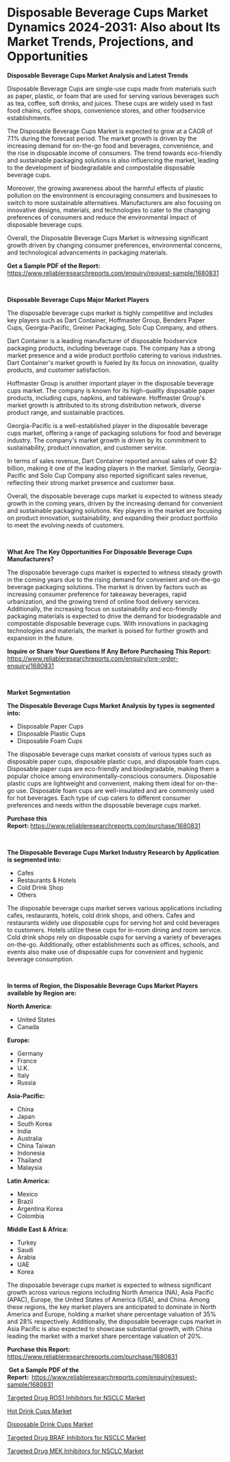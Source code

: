 <p><h1>Disposable Beverage Cups Market Dynamics 2024-2031: Also about Its Market Trends, Projections, and Opportunities</h1></p><p><strong>Disposable Beverage Cups Market Analysis and Latest Trends</strong></p>
<p><p>Disposable Beverage Cups are single-use cups made from materials such as paper, plastic, or foam that are used for serving various beverages such as tea, coffee, soft drinks, and juices. These cups are widely used in fast food chains, coffee shops, convenience stores, and other foodservice establishments.</p><p>The Disposable Beverage Cups Market is expected to grow at a CAGR of 7.1% during the forecast period. The market growth is driven by the increasing demand for on-the-go food and beverages, convenience, and the rise in disposable income of consumers. The trend towards eco-friendly and sustainable packaging solutions is also influencing the market, leading to the development of biodegradable and compostable disposable beverage cups.</p><p>Moreover, the growing awareness about the harmful effects of plastic pollution on the environment is encouraging consumers and businesses to switch to more sustainable alternatives. Manufacturers are also focusing on innovative designs, materials, and technologies to cater to the changing preferences of consumers and reduce the environmental impact of disposable beverage cups.</p><p>Overall, the Disposable Beverage Cups Market is witnessing significant growth driven by changing consumer preferences, environmental concerns, and technological advancements in packaging materials.</p></p>
<p><strong>Get a Sample PDF of the Report:&nbsp;</strong> <a href="https://www.reliableresearchreports.com/enquiry/request-sample/1680831">https://www.reliableresearchreports.com/enquiry/request-sample/1680831</a></p>
<p>&nbsp;</p>
<p><strong>Disposable Beverage Cups Major Market Players</strong></p>
<p><p>The disposable beverage cups market is highly competitive and includes key players such as Dart Container, Hoffmaster Group, Benders Paper Cups, Georgia-Pacific, Greiner Packaging, Solo Cup Company, and others.</p><p>Dart Container is a leading manufacturer of disposable foodservice packaging products, including beverage cups. The company has a strong market presence and a wide product portfolio catering to various industries. Dart Container's market growth is fueled by its focus on innovation, quality products, and customer satisfaction.</p><p>Hoffmaster Group is another important player in the disposable beverage cups market. The company is known for its high-quality disposable paper products, including cups, napkins, and tableware. Hoffmaster Group's market growth is attributed to its strong distribution network, diverse product range, and sustainable practices.</p><p>Georgia-Pacific is a well-established player in the disposable beverage cups market, offering a range of packaging solutions for food and beverage industry. The company's market growth is driven by its commitment to sustainability, product innovation, and customer service.</p><p>In terms of sales revenue, Dart Container reported annual sales of over $2 billion, making it one of the leading players in the market. Similarly, Georgia-Pacific and Solo Cup Company also reported significant sales revenue, reflecting their strong market presence and customer base.</p><p>Overall, the disposable beverage cups market is expected to witness steady growth in the coming years, driven by the increasing demand for convenient and sustainable packaging solutions. Key players in the market are focusing on product innovation, sustainability, and expanding their product portfolio to meet the evolving needs of customers.</p></p>
<p>&nbsp;</p>
<p><strong>What Are The Key Opportunities For Disposable Beverage Cups Manufacturers?</strong></p>
<p><p>The disposable beverage cups market is expected to witness steady growth in the coming years due to the rising demand for convenient and on-the-go beverage packaging solutions. The market is driven by factors such as increasing consumer preference for takeaway beverages, rapid urbanization, and the growing trend of online food delivery services. Additionally, the increasing focus on sustainability and eco-friendly packaging materials is expected to drive the demand for biodegradable and compostable disposable beverage cups. With innovations in packaging technologies and materials, the market is poised for further growth and expansion in the future.</p></p>
<p><strong>Inquire or Share Your Questions If Any Before Purchasing This Report:</strong> <a href="https://www.reliableresearchreports.com/enquiry/pre-order-enquiry/1680831">https://www.reliableresearchreports.com/enquiry/pre-order-enquiry/1680831</a></p>
<p>&nbsp;</p>
<p><strong>Market Segmentation</strong></p>
<p><strong>The Disposable Beverage Cups Market Analysis by types is segmented into:</strong></p>
<p><ul><li>Disposable Paper Cups</li><li>Disposable Plastic Cups</li><li>Disposable Foam Cups</li></ul></p>
<p><p>The disposable beverage cups market consists of various types such as disposable paper cups, disposable plastic cups, and disposable foam cups. Disposable paper cups are eco-friendly and biodegradable, making them a popular choice among environmentally-conscious consumers. Disposable plastic cups are lightweight and convenient, making them ideal for on-the-go use. Disposable foam cups are well-insulated and are commonly used for hot beverages. Each type of cup caters to different consumer preferences and needs within the disposable beverage cups market.</p></p>
<p><strong>Purchase this Report:&nbsp;</strong><a href="https://www.reliableresearchreports.com/purchase/1680831">https://www.reliableresearchreports.com/purchase/1680831</a></p>
<p>&nbsp;</p>
<p><strong>The Disposable Beverage Cups Market Industry Research by Application is segmented into:</strong></p>
<p><ul><li>Cafes</li><li>Restaurants & Hotels</li><li>Cold Drink Shop</li><li>Others</li></ul></p>
<p><p>The disposable beverage cups market serves various applications including cafes, restaurants, hotels, cold drink shops, and others. Cafes and restaurants widely use disposable cups for serving hot and cold beverages to customers. Hotels utilize these cups for in-room dining and room service. Cold drink shops rely on disposable cups for serving a variety of beverages on-the-go. Additionally, other establishments such as offices, schools, and events also make use of disposable cups for convenient and hygienic beverage consumption.</p></p>
<p>&nbsp;</p>
<p><strong>In terms of Region, the Disposable Beverage Cups Market Players available by Region are:</strong></p>
<p>
    <p> <strong> North America: </strong>
        <ul>
            <li>United States</li>
            <li>Canada</li>
        </ul>
        </p> 
    <p> <strong> Europe: </strong>
        <ul>
            <li>Germany</li>
            <li>France</li>
            <li>U.K.</li>
            <li>Italy</li>
            <li>Russia</li>
        </ul>
        </p> 
    <p> <strong> Asia-Pacific: </strong>
        <ul>
            <li>China</li>
            <li>Japan</li>
            <li>South Korea</li>
            <li>India</li>
            <li>Australia</li>
            <li>China Taiwan</li>
            <li>Indonesia</li>
            <li>Thailand</li>
            <li>Malaysia</li>
        </ul>
        </p> 
    <p> <strong> Latin America: </strong>
        <ul>
            <li>Mexico</li>
            <li>Brazil</li>
            <li>Argentina Korea</li>
            <li>Colombia</li>
        </ul>
        </p> 
    <p> <strong> Middle East & Africa: </strong>
        <ul>
            <li>Turkey</li>
            <li>Saudi</li>
            <li>Arabia</li>
            <li>UAE</li>
            <li>Korea</li>
        </ul>
    </p>
    </p>
<p><p>The disposable beverage cups market is expected to witness significant growth across various regions including North America (NA), Asia Pacific (APAC), Europe, the United States of America (USA), and China. Among these regions, the key market players are anticipated to dominate in North America and Europe, holding a market share percentage valuation of 35% and 28% respectively. Additionally, the disposable beverage cups market in Asia Pacific is also expected to showcase substantial growth, with China leading the market with a market share percentage valuation of 20%.</p></p>
<p><strong>Purchase this Report: </strong><a href="https://www.reliableresearchreports.com/purchase/1680831">https://www.reliableresearchreports.com/purchase/1680831</a></p>
<p>&nbsp;<strong>Get a Sample PDF of the Report:&nbsp;&nbsp;</strong><a href="https://www.reliableresearchreports.com/enquiry/request-sample/1680831">https://www.reliableresearchreports.com/enquiry/request-sample/1680831</a></p>
<p><strong></strong></p>
<p><p><a href="https://medium.com/@markkautzer/targeted-drug-ros1-inhibitors-for-nsclc-market-analysis-and-sze-forecasted-for-period-from-2024-to-b15a906e16c1">Targeted Drug ROS1 Inhibitors for NSCLC Market</a></p><p><a href="https://github.com/jerrycopelandthomaswsqd8q/Market-Research-Report-List-1/blob/main/hot-drink-cups-market.md">Hot Drink Cups Market</a></p><p><a href="https://github.com/brenzgnarento/Market-Research-Report-List-1/blob/main/disposable-drink-cups-market.md">Disposable Drink Cups Market</a></p><p><a href="https://medium.com/@markkautzer/targeted-drug-braf-inhibitors-for-nsclc-market-insight-market-trends-growth-forecasted-from-2024-6b19cf5078be">Targeted Drug BRAF Inhibitors for NSCLC Market</a></p><p><a href="https://medium.com/@markkautzer/targeted-drug-mek-inhibitors-for-nsclc-market-insight-market-trends-growth-forecasted-from-2024-7043be43a8fd">Targeted Drug MEK Inhibitors for NSCLC Market</a></p></p>